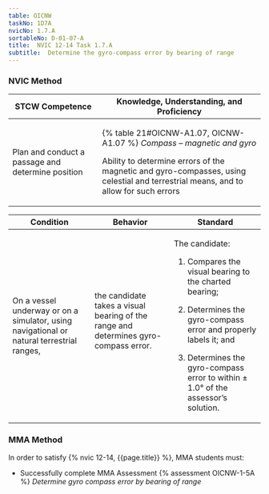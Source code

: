```yaml
---
table: OICNW
taskNo: 1D7A
nvicNo: 1.7.A 
sortableNo: D-01-07-A
title:  NVIC 12-14 Task 1.7.A
subtitle:  Determine the gyro-compass error by bearing of range
---
```






### NVIC Method

<a style="display:none;" onclick="togglevisibility('nvic_methods')" >Show NVIC method.</a>

<div id='nvic_methods' class='show'>

<table>
<thead>
<tr>
<th class='forty'> STCW Competence </th>
<th class='sixty'> Knowledge, Understanding, and Proficiency </th>
</tr>
</thead>

<tbody>
<tr><td markdown='1'>

Plan and conduct a passage and determine position

</td><td markdown='1'>

{% table 21#OICNW-A1.07, OICNW-A1.07 %} *Compass – magnetic and gyro*

Ability to determine errors of the magnetic and gyro-compasses, using celestial and terrestrial means, and to allow for such errors

</td></tr>


</tbody>
</table>


<table>
<thead>
<tr><th class='twenty'>  Condition </th><th class='twenty'> Behavior </th><th  class='sixty'>Standard </th></tr>
</thead>
<tbody >



<tr><td markdown='1'>

On a vessel underway or on a simulator, using navigational or natural terrestrial ranges,

</td><td markdown='1'>

the candidate takes a visual bearing of the range and determines gyro-compass error.

<br>

<div class="tooltip" markdown='1'>



</div>


</td><td markdown='1'>

The candidate:

1. Compares the visual bearing to the charted bearing;

2. Determines the gyro-compass error and properly labels it; and

3. Determines the gyro-compass error to within ± 1.0° of the assessor’s solution.

</td></tr>
</tbody>
</table>
</div>


### MMA Method

In order to satisfy  {% nvic 12-14, {{page.title}}  %}, MMA students must:

* Successfully complete MMA Assessment {% assessment OICNW-1-5A %} *Determine gyro compass error by bearing of range*